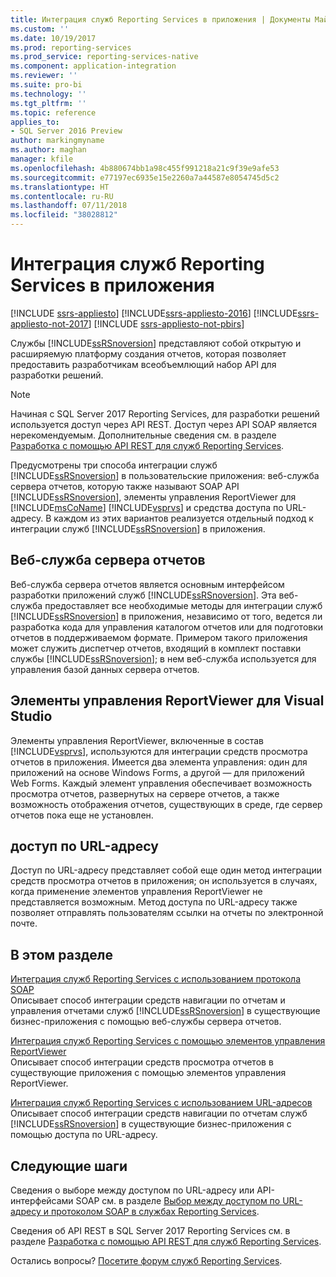 ```yaml
---
title: Интеграция служб Reporting Services в приложения | Документы Майкрософт
ms.custom: ''
ms.date: 10/19/2017
ms.prod: reporting-services
ms.prod_service: reporting-services-native
ms.component: application-integration
ms.reviewer: ''
ms.suite: pro-bi
ms.technology: ''
ms.tgt_pltfrm: ''
ms.topic: reference
applies_to:
- SQL Server 2016 Preview
author: markingmyname
ms.author: maghan
manager: kfile
ms.openlocfilehash: 4b880674bb1a98c455f991218a21c9f39e9afe53
ms.sourcegitcommit: e77197ec6935e15e2260a7a44587e8054745d5c2
ms.translationtype: HT
ms.contentlocale: ru-RU
ms.lasthandoff: 07/11/2018
ms.locfileid: "38028812"
---
```

# <a name="integrating-reporting-services-into-applications"></a>Интеграция служб Reporting Services в приложения

[!INCLUDE [ssrs-appliesto](../../includes/ssrs-appliesto.md)] [!INCLUDE[ssrs-appliesto-2016](../../includes/ssrs-appliesto-2016.md)] [!INCLUDE[ssrs-appliesto-not-2017](../../includes/ssrs-appliesto-not-2017.md)] [!INCLUDE [ssrs-appliesto-not-pbirs](../../includes/ssrs-appliesto-not-pbirs.md)]

  Службы [!INCLUDE[ssRSnoversion](../../includes/ssrsnoversion-md.md)] представляют собой открытую и расширяемую платформу создания отчетов, которая позволяет предоставить разработчикам всеобъемлющий набор API для разработки решений.

> [!NOTE]
> Начиная с SQL Server 2017 Reporting Services, для разработки решений используется доступ через API REST. Доступ через API SOAP является нерекомендуемым. Дополнительные сведения см. в разделе [Разработка с помощью API REST для служб Reporting Services](../developer/rest-api.md).
  
 Предусмотрены три способа интеграции служб [!INCLUDE[ssRSnoversion](../../includes/ssrsnoversion-md.md)] в пользовательские приложения: веб-служба сервера отчетов, которую также называют SOAP API [!INCLUDE[ssRSnoversion](../../includes/ssrsnoversion-md.md)], элементы управления ReportViewer для [!INCLUDE[msCoName](../../includes/msconame-md.md)] [!INCLUDE[vsprvs](../../includes/vsprvs-md.md)] и средства доступа по URL-адресу. В каждом из этих вариантов реализуется отдельный подход к интеграции служб [!INCLUDE[ssRSnoversion](../../includes/ssrsnoversion-md.md)] в приложения.
  
## <a name="report-server-web-service"></a>Веб-служба сервера отчетов

 Веб-служба сервера отчетов является основным интерфейсом разработки приложений служб [!INCLUDE[ssRSnoversion](../../includes/ssrsnoversion-md.md)]. Эта веб-служба предоставляет все необходимые методы для интеграции служб [!INCLUDE[ssRSnoversion](../../includes/ssrsnoversion-md.md)] в приложения, независимо от того, ведется ли разработка кода для управления каталогом отчетов или для подготовки отчетов в поддерживаемом формате. Примером такого приложения может служить диспетчер отчетов, входящий в комплект поставки службы [!INCLUDE[ssRSnoversion](../../includes/ssrsnoversion-md.md)]; в нем веб-служба используется для управления базой данных сервера отчетов.  
  
## <a name="reportviewer-controls-for-visual-studio"></a>Элементы управления ReportViewer для Visual Studio

 Элементы управления ReportViewer, включенные в состав [!INCLUDE[vsprvs](../../includes/vsprvs-md.md)], используются для интеграции средств просмотра отчетов в приложения. Имеется два элемента управления: один для приложений на основе Windows Forms, а другой — для приложений Web Forms. Каждый элемент управления обеспечивает возможность просмотра отчетов, развернутых на сервере отчетов, а также возможность отображения отчетов, существующих в среде, где сервер отчетов пока еще не установлен.  
  
## <a name="url-access"></a>доступ по URL-адресу  
 Доступ по URL-адресу представляет собой еще один метод интеграции средств просмотра отчетов в приложения; он используется в случаях, когда применение элементов управления ReportViewer не представляется возможным. Метод доступа по URL-адресу также позволяет отправлять пользователям ссылки на отчеты по электронной почте.  
  
## <a name="in-this-section"></a>В этом разделе

 [Интеграция служб Reporting Services с использованием протокола SOAP](../../reporting-services/application-integration/integrating-reporting-services-using-soap.md)  
 Описывает способ интеграции средств навигации по отчетам и управления отчетами служб [!INCLUDE[ssRSnoversion](../../includes/ssrsnoversion-md.md)] в существующие бизнес-приложения с помощью веб-службы сервера отчетов.  
  
 [Интеграция служб Reporting Services с помощью элементов управления ReportViewer](../../reporting-services/application-integration/integrating-reporting-services-using-reportviewer-controls.md)  
 Описывает способ интеграции средств просмотра отчетов в существующие приложения с помощью элементов управления ReportViewer.  
  
 [Интеграция служб Reporting Services с использованием URL-адресов](../../reporting-services/application-integration/integrating-reporting-services-using-url-access.md)  
 Описывает способ интеграции средств навигации по отчетам служб [!INCLUDE[ssRSnoversion](../../includes/ssrsnoversion-md.md)] в существующие бизнес-приложения с помощью доступа по URL-адресу.  
  
## <a name="next-steps"></a>Следующие шаги

Сведения о выборе между доступом по URL-адресу или API-интерфейсами SOAP см. в разделе [Выбор между доступом по URL-адресу и протоколом SOAP в службах Reporting Services](choosing-between-url-access-and-soap.md).

Сведения об API REST в SQL Server 2017 Reporting Services см. в разделе [Разработка с помощью API REST для служб Reporting Services](../developer/rest-api.md).

Остались вопросы? [Посетите форум служб Reporting Services](http://go.microsoft.com/fwlink/?LinkId=620231).
